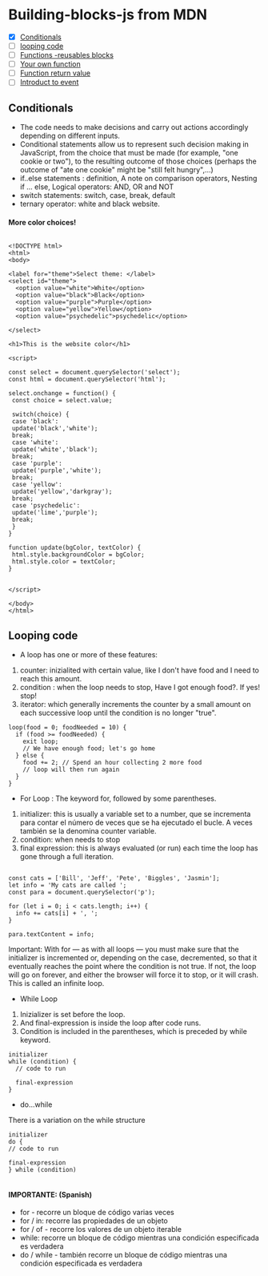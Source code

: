 # Building-blocks-js from MDN


- [X] [Conditionals](https://developer.mozilla.org/en-US/docs/Learn/JavaScript/Building_blocks/conditionals)
- [ ] [looping code](https://developer.mozilla.org/en-US/docs/Learn/JavaScript/Building_blocks/Looping_code)
- [ ] [Functions -reusables blocks](https://developer.mozilla.org/en-US/docs/Learn/JavaScript/Building_blocks/Functions)
- [ ] [Your own function](https://developer.mozilla.org/en-US/docs/Learn/JavaScript/Building_blocks/Build_your_own_function)
- [ ] [Function return value](https://developer.mozilla.org/en-US/docs/Learn/JavaScript/Building_blocks/Return_values)
- [ ] [Introduct to event](https://developer.mozilla.org/en-US/docs/Learn/JavaScript/Building_blocks/Events)

## Conditionals 

- The code needs to make decisions and carry out actions accordingly depending on different inputs. 
- Conditional statements allow us to represent such decision making in JavaScript, from the choice that must be made (for example, "one cookie or two"), to the resulting outcome of those choices (perhaps the outcome of "ate one cookie" might be "still felt hungry",...)
- if..else statements : definition, A note on comparison operators, Nesting if ... else, Logical operators: AND, OR and NOT
- switch statements: switch, case, break, default
- ternary operator: white and black website. 

#### More color choices! 

```

<!DOCTYPE html>
<html>
<body>

<label for="theme">Select theme: </label>
<select id="theme">
  <option value="white">White</option>
  <option value="black">Black</option>
  <option value="purple">Purple</option>
  <option value="yellow">Yellow</option>
  <option value="psychedelic">psychedelic</option>
  
</select>

<h1>This is the website color</h1>

<script>

const select = document.querySelector('select');
const html = document.querySelector('html');

select.onchange = function() {
 const choice = select.value;

 switch(choice) {
 case 'black':
 update('black','white');
 break;
 case 'white':
 update('white','black');
 break;
 case 'purple':
 update('purple','white');
 break;
 case 'yellow':
 update('yellow','darkgray');
 break;
 case 'psychedelic':
 update('lime','purple');
 break;
 }
}

function update(bgColor, textColor) {
 html.style.backgroundColor = bgColor;
 html.style.color = textColor;
}
 

</script>

</body>
</html>
```
## Looping code

- A loop has one or more of these features: 
1. counter: inizialited with certain value, like I don't have food and I need to reach this amount. 
2. condition : when the loop needs to stop, Have I got enough food?. If yes! stop!
3. iterator: which generally increments the counter by a small amount on each successive loop until the condition is no longer "true". 

```
loop(food = 0; foodNeeded = 10) {
  if (food >= foodNeeded) {
    exit loop;
    // We have enough food; let's go home
  } else {
    food += 2; // Spend an hour collecting 2 more food
    // loop will then run again
  }
}
```
- For Loop : 
The keyword for, followed by some parentheses.
1. initializer: this is usually a variable set to a number, que se incrementa para contar el número de veces que se ha ejecutado el bucle. A veces también se la denomina counter variable.  
2. condition: when needs to stop
3. final expression:  this is always evaluated (or run) each time the loop has gone through a full iteration.

```

const cats = ['Bill', 'Jeff', 'Pete', 'Biggles', 'Jasmin'];
let info = 'My cats are called ';
const para = document.querySelector('p');

for (let i = 0; i < cats.length; i++) {
  info += cats[i] + ', ';
}

para.textContent = info;

```
Important: With for — as with all loops — you must make sure that the initializer is incremented or, depending on the case, decremented, so that it eventually reaches the point where the condition is not true. If not, the loop will go on forever, and either the browser will force it to stop, or it will crash. This is called an infinite loop.

- While Loop

1. Inizializer is set before the loop. 
2. And final-expression is inside the loop after code runs.
3. Condition is included in the parentheses, which is preceded by while keyword. 

```
initializer
while (condition) {
  // code to run

  final-expression
}

```
   - do...while
  
  There is a variation on the while structure
  
  ```
  initializer
do {
  // code to run

  final-expression
} while (condition)


```

#### IMPORTANTE: (Spanish) 
- for - recorre un bloque de código varias veces
- for / in: recorre las propiedades de un objeto
- for / of - recorre los valores de un objeto iterable
- while: recorre un bloque de código mientras una condición especificada es verdadera
- do / while - también recorre un bloque de código mientras una condición especificada es verdadera
